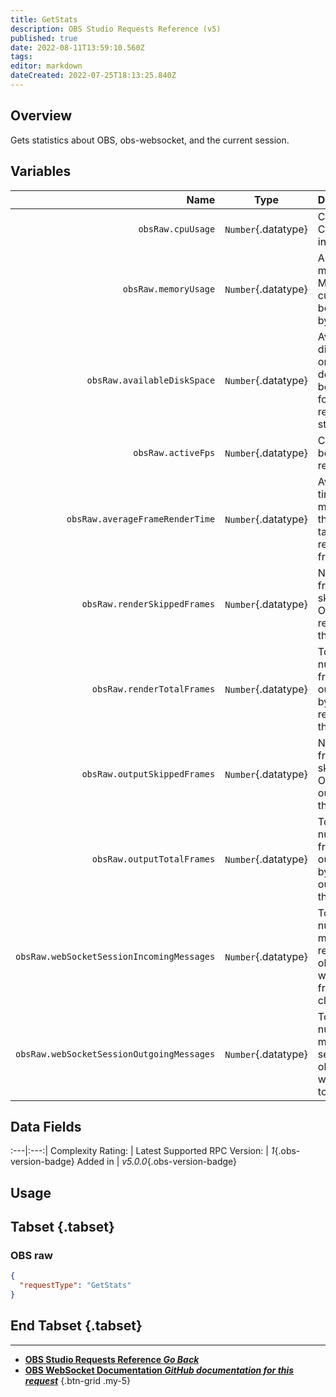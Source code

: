 ```yaml
---
title: GetStats
description: OBS Studio Requests Reference (v5)
published: true
date: 2022-08-11T13:59:10.560Z
tags: 
editor: markdown
dateCreated: 2022-07-25T18:13:25.840Z
---
```


## Overview
Gets statistics about OBS, obs-websocket, and the current session.

## Variables
Name | Type | Description | 
----:|:---------:|:------------|
`obsRaw.cpuUsage` | `Number`{.datatype} | Current CPU usage in percent
`obsRaw.memoryUsage` | `Number`{.datatype} | Amount of memory in MB currently being used by OBS
`obsRaw.availableDiskSpace` | `Number`{.datatype} | Available disk space on the device being used for recording storage
`obsRaw.activeFps` | `Number`{.datatype} | Current FPS being rendered 
`obsRaw.averageFrameRenderTime` | `Number`{.datatype} | Average time in milliseconds that OBS is taking to render a frame
`obsRaw.renderSkippedFrames` | `Number`{.datatype} | Number of frames skipped by OBS in the render thread 
`obsRaw.renderTotalFrames` | `Number`{.datatype} | Total number of frames outputted by the render thread
`obsRaw.outputSkippedFrames` | `Number`{.datatype} | Number of frames skipped by OBS in the output thread 
`obsRaw.outputTotalFrames` | `Number`{.datatype} | Total number of frames outputted by the output thread
`obsRaw.webSocketSessionIncomingMessages` | `Number`{.datatype} | Total number of messages received by obs-websocket from the client 
`obsRaw.webSocketSessionOutgoingMessages` | `Number`{.datatype} | Total number of messages sent by obs-websocket to the client

## Data Fields
:---|:---:|
Complexity Rating: | <span class="stars stars--2"></span>
Latest Supported RPC Version: | *1*{.obs-version-badge}
Added in | *v5.0.0*{.obs-version-badge}

## Usage
## Tabset {.tabset}
### OBS raw
```json
{
  "requestType": "GetStats"
}
```
## End Tabset {.tabset}

---

- [<i class="mdi mdi-chevron-left"></i>**OBS Studio Requests Reference *Go Back***](/en/Broadcasters/OBS/Requests)
- [<i class="mdi mdi-github"></i> **OBS WebSocket Documentation *GitHub documentation for this request***](https://github.com/obsproject/obs-websocket/blob/master/docs/generated/protocol.md#getstats)
{.btn-grid .my-5}